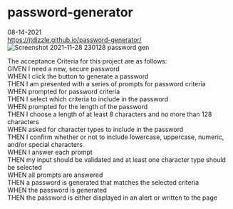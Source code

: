 # password-generator
08-14-2021  
https://jtdizzle.github.io/password-generator/
![Screenshot 2021-11-28 230128 password gen](https://user-images.githubusercontent.com/87590712/143806964-a8b06d2c-b128-4204-9eee-95cdd38b577b.jpg)

The acceptance Criteria for this project are as follows:  
GIVEN I need a new, secure password  
WHEN I click the button to generate a password  
THEN I am presented with a series of prompts for password criteria  
WHEN prompted for password criteria  
THEN I select which criteria to include in the password  
WHEN prompted for the length of the password  
THEN I choose a length of at least 8 characters and no more than 128 characters  
WHEN asked for character types to include in the password  
THEN I confirm whether or not to include lowercase, uppercase, numeric, and/or special characters  
WHEN I answer each prompt  
THEN my input should be validated and at least one character type should be selected  
WHEN all prompts are answered  
THEN a password is generated that matches the selected criteria  
WHEN the password is generated  
THEN the password is either displayed in an alert or written to the page  
